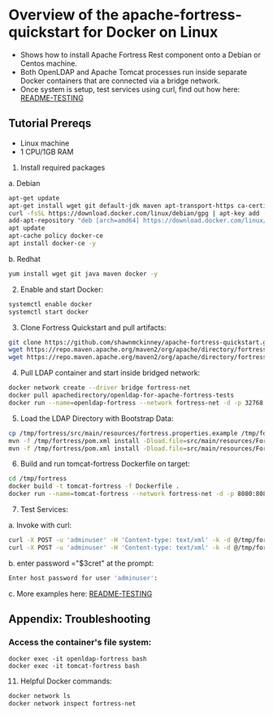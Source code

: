 # Overview of the apache-fortress-quickstart for Docker on Linux

* Shows how to install Apache Fortress Rest component onto a Debian or Centos machine.
* Both OpenLDAP and Apache Tomcat processes run inside separate Docker containers that are connected via a bridge network.  
* Once system is setup, test services using curl, find out how here: [README-TESTING](README-TESTING.md)

## Tutorial Prereqs

* Linux machine
* 1 CPU/1GB RAM

1. Install required packages 

a. Debian

```bash
apt-get update
apt-get install wget git default-jdk maven apt-transport-https ca-certificates curl gnupg2 software-properties-common -y
curl -fsSL https://download.docker.com/linux/debian/gpg | apt-key add -
add-apt-repository "deb [arch=amd64] https://download.docker.com/linux/debian $(lsb_release -cs) stable"
apt update
apt-cache policy docker-ce
apt install docker-ce -y
```

b. Redhat

```bash
yum install wget git java maven docker -y
```

2. Enable and start Docker:

```bash
systemctl enable docker
systemctl start docker
```

3. Clone Fortress Quickstart and pull artifacts:

```bash
git clone https://github.com/shawnmckinney/apache-fortress-quickstart.git /tmp/fortress
wget https://repo.maven.apache.org/maven2/org/apache/directory/fortress/fortress-realm-proxy/2.0.5/fortress-realm-proxy-2.0.5.jar -P /tmp/fortress
wget https://repo.maven.apache.org/maven2/org/apache/directory/fortress/fortress-rest/2.0.5/fortress-rest-2.0.5.war -P /tmp/fortress
```

4. Pull LDAP container and start inside bridged network:

```bash
docker network create --driver bridge fortress-net
docker pull apachedirectory/openldap-for-apache-fortress-tests
docker run --name=openldap-fortress --network fortress-net -d -p 32768:389 -P apachedirectory/openldap-for-apache-fortress-tests
```

5. Load the LDAP Directory with Bootstrap Data:

```bash
cp /tmp/fortress/src/main/resources/fortress.properties.example /tmp/fortress/src/main/resources/fortress.properties
mvn -f /tmp/fortress/pom.xml install -Dload.file=src/main/resources/FortressBootstrap.xml
mvn -f /tmp/fortress/pom.xml install -Dload.file=src/main/resources/FortressRestServerPolicy.xml
```

6. Build and run tomcat-fortress Dockerfile on target:

```bash
cd /tmp/fortress
docker build -t tomcat-fortress -f Dockerfile .
docker run --name=tomcat-fortress --network fortress-net -d -p 8080:8080 tomcat-fortress
```

7. Test Services:

a. Invoke with curl:

```bash
curl -X POST -u 'adminuser' -H 'Content-type: text/xml' -k -d @/tmp/fortress/src/test/resources/test-add-role-bankuser.xml http://localhost:8080/fortress-rest-2.0.5/roleAdd
curl -X POST -u 'adminuser' -H 'Content-type: text/xml' -k -d @/tmp/fortress/src/test/resources/test-search-role.xml http://localhost:8080/fortress-rest-2.0.5/roleSearch
```

b. enter password ="$3cret" at the prompt:

```bash
Enter host password for user 'adminuser':
```

c. More examples here: [README-TESTING](README-TESTING.md)


## Appendix: Troubleshooting

### Access the container's file system:

```
docker exec -it openldap-fortress bash
docker exec -it tomcat-fortress bash
```

11. Helpful Docker commands:

```bash
docker network ls
docker network inspect fortress-net
```
